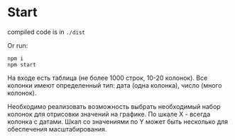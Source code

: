 # Start

compiled code is in `./dist`

Or run: 

```
npm i
npm start
```


На входе есть таблица (не более 1000 строк, 10-20 колонок). Все колонки имеют определенный тип: дата (одна колонка), число (много колонок).

Необходимо реализовать возможность выбрать необходимый набор колонок для отрисовки значений на графике. По шкале X - всегда колонка с датами. Шкал со значениями по Y может быть несколько для обеспечения масштабирования.
